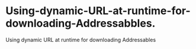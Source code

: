 # Using-dynamic-URL-at-runtime-for-downloading-Addressabbles.
Using dynamic URL at runtime for downloading Addressables
